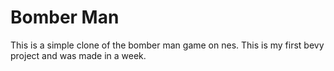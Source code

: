 # Bomber Man
This is a simple clone of the bomber man game on nes.  This is my first bevy project and was made in a week.